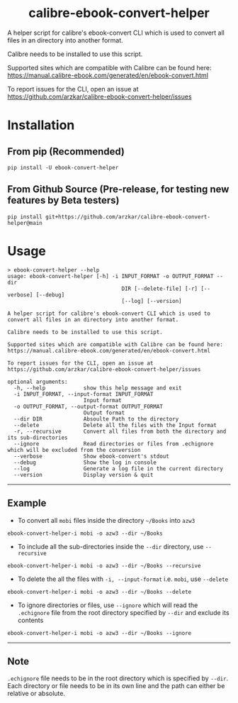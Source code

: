 <h1 align="center">calibre-ebook-convert-helper</h1>

A helper script for calibre's ebook-convert CLI which is used to convert all files in an directory into another format.<br>

Calibre needs to be installed to use this script.<br>

Supported sites which are compatible with Calibre can be found here: https://manual.calibre-ebook.com/generated/en/ebook-convert.html<br>

To report issues for the CLI, open an issue at https://github.com/arzkar/calibre-ebook-convert-helper/issues

# Installation

## From pip (Recommended)

```
pip install -U ebook-convert-helper
```

## From Github Source (Pre-release, for testing new features by Beta testers)

```
pip install git+https://github.com/arzkar/calibre-ebook-convert-helper@main
```

# Usage

```
> ebook-convert-helper --help
usage: ebook-convert-helper [-h] -i INPUT_FORMAT -o OUTPUT_FORMAT --dir
                                    DIR [--delete-file] [-r] [--verbose] [--debug]
                                    [--log] [--version]

A helper script for calibre's ebook-convert CLI which is used to convert all files in an directory into another format.

Calibre needs to be installed to use this script.

Supported sites which are compatible with Calibre can be found here: https://manual.calibre-ebook.com/generated/en/ebook-convert.html

To report issues for the CLI, open an issue at https://github.com/arzkar/calibre-ebook-convert-helper/issues

optional arguments:
  -h, --help            show this help message and exit
  -i INPUT_FORMAT, --input-format INPUT_FORMAT
                        Input format
  -o OUTPUT_FORMAT, --output-format OUTPUT_FORMAT
                        Output format
  --dir DIR             Absoulte Path to the directory
  --delete              Delete all the files with the Input format
  -r, --recursive       Convert all files from both the directory and its sub-directories
  --ignore              Read directories or files from .echignore which will be excluded from the conversion
  --verbose             Show ebook-convert's stdout
  --debug               Show the log in console
  --log                 Generate a log file in the current directory
  --version             Display version & quit
```

---

## Example

- To convert all `mobi` files inside the directory `~/Books` into `azw3`

```
ebook-convert-helper-i mobi -o azw3 --dir ~/Books
```

- To include all the sub-directories inside the `--dir` directory, use `--recursive`

```
ebook-convert-helper-i mobi -o azw3 --dir ~/Books --recursive
```

- To delete the all the files with `-i, --input-format` i.e. `mobi`, use `--delete`

```
ebook-convert-helper-i mobi -o azw3 --dir ~/Books --delete
```

- To ignore directories or files, use `--ignore` which will read the `.echignore` file from the root directory specified by `--dir` and exclude its contents

```
ebook-convert-helper-i mobi -o azw3 --dir ~/Books --ignore
```

---

## Note

`.echignore` file needs to be in the root directory which is specified by `--dir`. Each directory or file needs to be in its own line and the path can either be relative or absolute.
